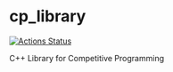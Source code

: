 # cp_library

[![Actions Status](https://github.com/lcj2021/cp_library/workflows/verify/badge.svg)](https://github.com/lcj2021/cp_library/actions)

C++ Library for Competitive Programming
